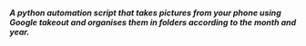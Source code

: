 ##### A python automation script that takes pictures from your phone using Google takeout and organises them in folders according to the month and year. 
